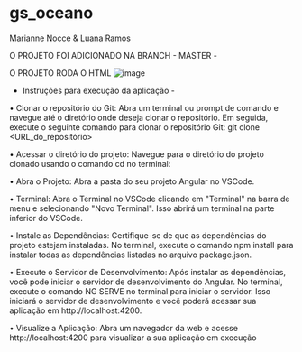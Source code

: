 # gs_oceano
Marianne Nocce &amp; Luana Ramos

O PROJETO FOI ADICIONADO NA BRANCH - MASTER - 

O PROJETO RODA O HTML
![image](https://github.com/manocce/gs_oceano/assets/73118585/35e8fa7a-6762-44c9-9ccf-96521a16dbcf)


- Instruções para execução da aplicação -

•  Clonar o repositório do Git: Abra um terminal ou prompt de comando e navegue até o diretório onde deseja clonar o repositório. Em seguida, execute o seguinte comando para clonar o repositório Git: git clone <URL_do_repositório>

• Acessar o diretório do projeto: Navegue para o diretório do projeto clonado usando o comando cd no terminal:

•  Abra o Projeto: Abra a pasta do seu projeto Angular no VSCode.

•  Terminal: Abra o Terminal no VSCode clicando em "Terminal" na barra de menu e selecionando "Novo Terminal". Isso abrirá um terminal na parte inferior do VSCode.

•  Instale as Dependências: Certifique-se de que as dependências do projeto estejam instaladas. No terminal, execute o comando npm install para instalar todas as dependências listadas no arquivo package.json.

•  Execute o Servidor de Desenvolvimento: Após instalar as dependências, você pode iniciar o servidor de desenvolvimento do Angular. No terminal, execute o comando NG SERVE no terminal para iniciar o servidor. Isso iniciará o servidor de desenvolvimento e você poderá acessar sua aplicação em http://localhost:4200.

•  Visualize a Aplicação: Abra um navegador da web e acesse http://localhost:4200 para visualizar a sua aplicação em execução
